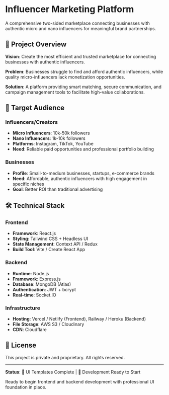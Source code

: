 # Influencer Marketing Platform

A comprehensive two-sided marketplace connecting businesses with authentic micro and nano influencers for meaningful brand partnerships.

## 🚀 Project Overview

**Vision**: Create the most efficient and trusted marketplace for connecting businesses with authentic influencers.

**Problem**: Businesses struggle to find and afford authentic influencers, while quality micro-influencers lack monetization opportunities.

**Solution**: A platform providing smart matching, secure communication, and campaign management tools to facilitate high-value collaborations.

## 👥 Target Audience

### Influencers/Creators
- **Micro Influencers**: 10k-50k followers
- **Nano Influencers**: 1k-10k followers
- **Platforms**: Instagram, TikTok, YouTube
- **Need**: Reliable paid opportunities and professional portfolio building

### Businesses
- **Profile**: Small-to-medium businesses, startups, e-commerce brands
- **Need**: Affordable, authentic influencers with high engagement in specific niches
- **Goal**: Better ROI than traditional advertising


## 🛠️ Technical Stack

### Frontend
- **Framework**: React.js
- **Styling**: Tailwind CSS + Headless UI
- **State Management**: Context API / Redux
- **Build Tool**: Vite / Create React App

### Backend
- **Runtime**: Node.js
- **Framework**: Express.js
- **Database**: MongoDB (Atlas)
- **Authentication**: JWT + bcrypt
- **Real-time**: Socket.IO

### Infrastructure
- **Hosting**: Vercel / Netlify (Frontend), Railway / Heroku (Backend)
- **File Storage**: AWS S3 / Cloudinary
- **CDN**: Cloudflare



## 📄 License

This project is private and proprietary. All rights reserved.

---

**Status**: 🎨 UI Templates Complete | 🚧 Development Ready to Start

Ready to begin frontend and backend development with professional UI foundation in place.
